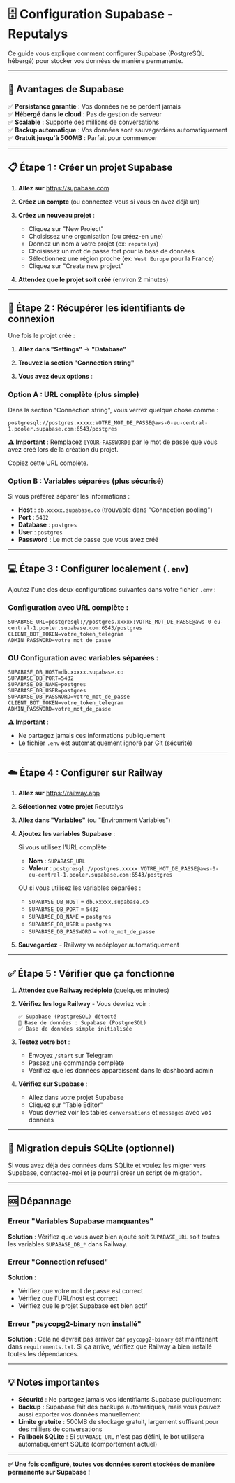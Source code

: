 # 🗄️ Configuration Supabase - Reputalys

Ce guide vous explique comment configurer Supabase (PostgreSQL hébergé) pour stocker vos données de manière permanente.

---

## 🎯 Avantages de Supabase

✅ **Persistance garantie** : Vos données ne se perdent jamais  
✅ **Hébergé dans le cloud** : Pas de gestion de serveur  
✅ **Scalable** : Supporte des millions de conversations  
✅ **Backup automatique** : Vos données sont sauvegardées automatiquement  
✅ **Gratuit jusqu'à 500MB** : Parfait pour commencer  

---

## 📋 Étape 1 : Créer un projet Supabase

1. **Allez sur** https://supabase.com

2. **Créez un compte** (ou connectez-vous si vous en avez déjà un)

3. **Créez un nouveau projet** :
   - Cliquez sur "New Project"
   - Choisissez une organisation (ou créez-en une)
   - Donnez un nom à votre projet (ex: `reputalys`)
   - Choisissez un mot de passe fort pour la base de données
   - Sélectionnez une région proche (ex: `West Europe` pour la France)
   - Cliquez sur "Create new project"

4. **Attendez que le projet soit créé** (environ 2 minutes)

---

## 🔑 Étape 2 : Récupérer les identifiants de connexion

Une fois le projet créé :

1. **Allez dans "Settings"** → **"Database"**

2. **Trouvez la section "Connection string"**

3. **Vous avez deux options** :

### Option A : URL complète (plus simple)

Dans la section "Connection string", vous verrez quelque chose comme :
```
postgresql://postgres.xxxxx:VOTRE_MOT_DE_PASSE@aws-0-eu-central-1.pooler.supabase.com:6543/postgres
```

**⚠️ Important** : Remplacez `[YOUR-PASSWORD]` par le mot de passe que vous avez créé lors de la création du projet.

Copiez cette URL complète.

### Option B : Variables séparées (plus sécurisé)

Si vous préférez séparer les informations :

- **Host** : `db.xxxxx.supabase.co` (trouvable dans "Connection pooling")
- **Port** : `5432`
- **Database** : `postgres`
- **User** : `postgres`
- **Password** : Le mot de passe que vous avez créé

---

## 💻 Étape 3 : Configurer localement (`.env`)

Ajoutez l'une des deux configurations suivantes dans votre fichier `.env` :

### Configuration avec URL complète :

```env
SUPABASE_URL=postgresql://postgres.xxxxx:VOTRE_MOT_DE_PASSE@aws-0-eu-central-1.pooler.supabase.com:6543/postgres
CLIENT_BOT_TOKEN=votre_token_telegram
ADMIN_PASSWORD=votre_mot_de_passe
```

### OU Configuration avec variables séparées :

```env
SUPABASE_DB_HOST=db.xxxxx.supabase.co
SUPABASE_DB_PORT=5432
SUPABASE_DB_NAME=postgres
SUPABASE_DB_USER=postgres
SUPABASE_DB_PASSWORD=votre_mot_de_passe
CLIENT_BOT_TOKEN=votre_token_telegram
ADMIN_PASSWORD=votre_mot_de_passe
```

**⚠️ Important** : 
- Ne partagez jamais ces informations publiquement
- Le fichier `.env` est automatiquement ignoré par Git (sécurité)

---

## ☁️ Étape 4 : Configurer sur Railway

1. **Allez sur** https://railway.app

2. **Sélectionnez votre projet** Reputalys

3. **Allez dans "Variables"** (ou "Environment Variables")

4. **Ajoutez les variables Supabase** :

   Si vous utilisez l'URL complète :
   - **Nom** : `SUPABASE_URL`
   - **Valeur** : `postgresql://postgres.xxxxx:VOTRE_MOT_DE_PASSE@aws-0-eu-central-1.pooler.supabase.com:6543/postgres`

   OU si vous utilisez les variables séparées :
   - `SUPABASE_DB_HOST` = `db.xxxxx.supabase.co`
   - `SUPABASE_DB_PORT` = `5432`
   - `SUPABASE_DB_NAME` = `postgres`
   - `SUPABASE_DB_USER` = `postgres`
   - `SUPABASE_DB_PASSWORD` = `votre_mot_de_passe`

5. **Sauvegardez** - Railway va redéployer automatiquement

---

## ✅ Étape 5 : Vérifier que ça fonctionne

1. **Attendez que Railway redéploie** (quelques minutes)

2. **Vérifiez les logs Railway** - Vous devriez voir :
   ```
   ✅ Supabase (PostgreSQL) détecté
   📁 Base de données : Supabase (PostgreSQL)
   ✅ Base de données simple initialisée
   ```

3. **Testez votre bot** :
   - Envoyez `/start` sur Telegram
   - Passez une commande complète
   - Vérifiez que les données apparaissent dans le dashboard admin

4. **Vérifiez sur Supabase** :
   - Allez dans votre projet Supabase
   - Cliquez sur "Table Editor"
   - Vous devriez voir les tables `conversations` et `messages` avec vos données

---

## 🔄 Migration depuis SQLite (optionnel)

Si vous avez déjà des données dans SQLite et voulez les migrer vers Supabase, contactez-moi et je pourrai créer un script de migration.

---

## 🆘 Dépannage

### Erreur "Variables Supabase manquantes"

**Solution** : Vérifiez que vous avez bien ajouté soit `SUPABASE_URL` soit toutes les variables `SUPABASE_DB_*` dans Railway.

### Erreur "Connection refused"

**Solution** : 
- Vérifiez que votre mot de passe est correct
- Vérifiez que l'URL/host est correct
- Vérifiez que le projet Supabase est bien actif

### Erreur "psycopg2-binary non installé"

**Solution** : Cela ne devrait pas arriver car `psycopg2-binary` est maintenant dans `requirements.txt`. Si ça arrive, vérifiez que Railway a bien installé toutes les dépendances.

---

## 💡 Notes importantes

- **Sécurité** : Ne partagez jamais vos identifiants Supabase publiquement
- **Backup** : Supabase fait des backups automatiques, mais vous pouvez aussi exporter vos données manuellement
- **Limite gratuite** : 500MB de stockage gratuit, largement suffisant pour des milliers de conversations
- **Fallback SQLite** : Si `SUPABASE_URL` n'est pas défini, le bot utilisera automatiquement SQLite (comportement actuel)

---

**✅ Une fois configuré, toutes vos données seront stockées de manière permanente sur Supabase !**

